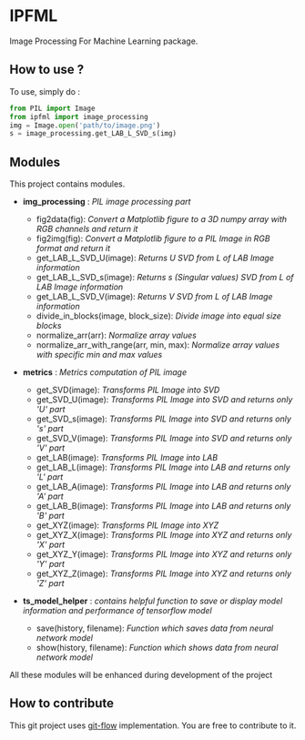 IPFML
=====

Image Processing For Machine Learning package.

How to use ?
------------

To use, simply do :

```python
from PIL import Image
from ipfml import image_processing
img = Image.open('path/to/image.png')
s = image_processing.get_LAB_L_SVD_s(img)
```

Modules
-------

This project contains modules.

- **img_processing** : *PIL image processing part*
    - fig2data(fig): *Convert a Matplotlib figure to a 3D numpy array with RGB channels and return it*
    - fig2img(fig): *Convert a Matplotlib figure to a PIL Image in RGB format and return it*
    - get_LAB_L_SVD_U(image): *Returns U SVD from L of LAB Image information*
    - get_LAB_L_SVD_s(image): *Returns s (Singular values) SVD from L of LAB Image information*
    - get_LAB_L_SVD_V(image): *Returns V SVD from L of LAB Image information*
    - divide_in_blocks(image, block_size): *Divide image into equal size blocks*
    - normalize_arr(arr): *Normalize array values*
    - normalize_arr_with_range(arr, min, max): *Normalize array values with specific min and max values*

- **metrics** : *Metrics computation of PIL image*
    - get_SVD(image): *Transforms PIL Image into SVD*
    - get_SVD_U(image): *Transforms PIL Image into SVD and returns only 'U' part*
    - get_SVD_s(image): *Transforms PIL Image into SVD and returns only 's' part*
    - get_SVD_V(image): *Transforms PIL Image into SVD and returns only 'V' part*
    - get_LAB(image): *Transforms PIL Image into LAB*
    - get_LAB_L(image): *Transforms PIL Image into LAB and returns only 'L' part*
    - get_LAB_A(image): *Transforms PIL Image into LAB and returns only 'A' part*
    - get_LAB_B(image): *Transforms PIL Image into LAB and returns only 'B' part*
    - get_XYZ(image): *Transforms PIL Image into XYZ*
    - get_XYZ_X(image): *Transforms PIL Image into XYZ and returns only 'X' part*
    - get_XYZ_Y(image): *Transforms PIL Image into XYZ and returns only 'Y' part*
    - get_XYZ_Z(image): *Transforms PIL Image into XYZ and returns only 'Z' part*

- **ts_model_helper** : *contains helpful function to save or display model information and performance of tensorflow model*
    - save(history, filename): *Function which saves data from neural network model*
    - show(history, filename): *Function which shows data from neural network model*

All these modules will be enhanced during development of the project

How to contribute
-----------------

This git project uses [git-flow](https://danielkummer.github.io/git-flow-cheatsheet/) implementation. You are free to contribute to it.
